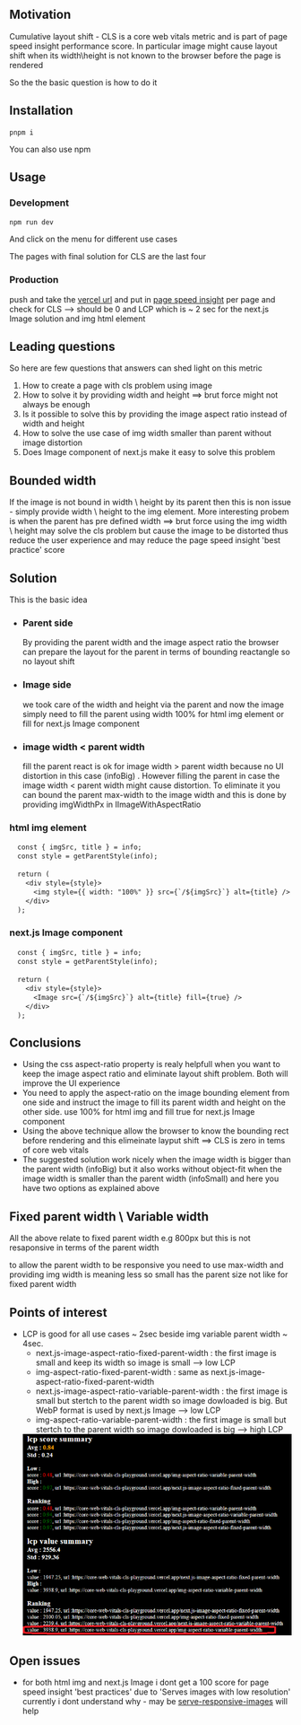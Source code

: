 <h2>Motivation</h2>
<p>Cumulative layout shift - CLS is a core web vitals metric and is part of page speed insight performance score. In particular image might cause layout shift when its width\height is not known to the browser before the page is rendered</p>
<p>So the the basic question is how to do it</p>

<h2>Installation</h2>

```
pnpm i
```

You can also use npm


<h2>Usage</h2>

<h3>Development</h3>

```
npm run dev
```

And click on the menu for different use cases

The pages with final solution for CLS are the last four

<h3>Production</h3>

push and take the <a href='https://core-web-vitals-cls-playground.vercel.app'>vercel url</a> and put in <a href='https://pagespeed.web.dev/'>page speed insight</a> per page and check for CLS --> should be 0 and LCP which is ~ 2 sec for the next.js Image solution and img html element


<h2>Leading questions</h2>
So here are few questions that answers can shed light on this metric
<ol>
<li>How to create a page with cls problem using image</li>
<li>How to solve it by providing width and height ==> brut force might not always be enough</li>
<li>Is it possible to solve this by providing the image aspect ratio instead of width and height</li>
<li>How to solve the use case of img width smaller than parent without image distortion</li>
<li>Does Image component of next.js make it easy to solve this problem</li>
</ol>

<h2>Bounded width</h2>
If the image is not bound in width \ height by its parent then this is non issue - simply provide width \ height to the img element. More interesting probem is when the parent has pre defined width ==> brut force using the img width \ height may solve the cls problem but cause the image to be distorted thus reduce the user experience and may reduce the page speed insight 'best practice' score

<h2>Solution</h2>
This is the basic idea
<ul>
<li><h3>Parent side</h3> By providing the parent width and the image aspect ratio the browser can prepare the layout for the parent in terms of bounding reactangle so no layout shift</li>
<li><h3>Image side</h3> we took care of the width and height via the parent and now the image simply need to fill the parent using width 100% for html img element or fill for next.js Image component</li>
<li><h3> image width < parent width</h3> fill the parent react is ok for image width > parent width because no UI distortion in this case (infoBig) . However filling the parent in case the image width < parent width might cause distortion. To eliminate it you can bound the parent max-width to the image width and this is done by providing imgWidthPx in IImageWithAspectRatio  </li>
</ul>

<h3>html img element</h3>

```tsx
  const { imgSrc, title } = info;
  const style = getParentStyle(info);

  return (
    <div style={style}>
      <img style={{ width: "100%" }} src={`/${imgSrc}`} alt={title} />
    </div>
  );
```

<h3>next.js Image component</h3>

```tsx
  const { imgSrc, title } = info;
  const style = getParentStyle(info);

  return (
    <div style={style}>
      <Image src={`/${imgSrc}`} alt={title} fill={true} />
    </div>
  );
```

<h2>Conclusions</h2>
<ul>
<li>Using the css aspect-ratio property is realy helpfull when you want to keep the image aspect ratio and eliminate layout shift problem. Both will improve the UI experience </li>
<li>You need to apply the aspect-ratio on the image bounding element from one side and instruct the image to fill its parent width and height on the other side. use 100% for html img and fill true for next.js Image component</li>
<li>Using the above technique allow the browser to know the bounding rect before rendering and this elimeinate layput shift ==> CLS is zero in tems of core web vitals</li>
<li>The suggested solution work nicely when the image width is bigger than the parent width (infoBig) but it also works without object-fit when the image width is smaller than the parent width (infoSmall) and here you have two options as explained above</li>
</ul>


<h2>Fixed parent width \ Variable width</h2>
<p>All the above relate to fixed parent width e.g 800px but this is not resaponsive in terms of the parent width</p>
<p>to allow the parent width to be responsive you need to use max-width and providing img width is meaning less so small has the parent size not like for fixed parent width</p>

<h2>Points of interest</h2>
<ul>
<li>LCP is good for all use cases ~ 2sec beside img variable parent width ~ 4sec.
<ul>
<li>next.js-image-aspect-ratio-fixed-parent-width : the first image is small and keep its width so image is small --> low LCP</li>
<li>img-aspect-ratio-fixed-parent-width : same as next.js-image-aspect-ratio-fixed-parent-width</li>
<li>next.js-image-aspect-ratio-variable-parent-width : the first image is small but stertch to the parent width so image dowloaded is big. But WebP format is used by next.js Image --> low LCP</li>
<li>img-aspect-ratio-variable-parent-width : the first image is small but stertch to the parent width so image dowloaded is big  --> high LCP</li>
</ul>
<img src='/figs/average-lcp.png'/>
</li>
</ul>


<h2>Open issues</h2>
<ul>
<li>for both html img and next.js Image i dont get a 100 score for page speed insight 'best practices' due to 'Serves images with low resolution' currently i dont understand why - may be <a href='https://web.dev/articles/serve-responsive-images?utm_source=lighthouse&utm_medium=lr'>serve-responsive-images</a> will help</li>
</ul>